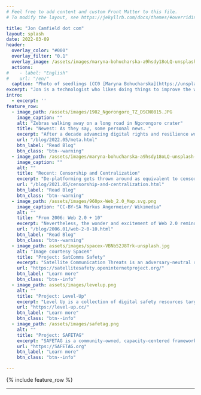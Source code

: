 ```yaml
---
# Feel free to add content and custom Front Matter to this file.
# To modify the layout, see https://jekyllrb.com/docs/themes/#overriding-theme-defaults

title: "Jon Camfield dot com"
layout: splash
date: 2022-03-09
header:
  overlay_color: "#000"
  overlay_filter: "0.1"
  overlay_image: /assets/images/maryna-bohucharska-a9hsdy18oLQ-unsplash-glitched.png
  actions:
#    - label: "English"
#    url: "/en/"
  caption: "Photo of seedlings (CC0 [Maryna Bohucharska](https://unsplash.com/@bohucharska) / Unsplash) filtered with [Glimpse](https://glimpse-editor.org/)"
excerpt: "Jon is a technologist who likes doing things to improve the world. <br /> <br />"
intro:
  - excerpt: ''
feature_row:
  - image_path: /assets/images/1982_Ngorongoro_TZ_DSCN0815.JPG
    image_caption: ""
    alt: "Zebras walking away on a long road in Ngorongoro crater"
    title: "Newest: As they say, some personal news. "
    excerpt: "After a decade advancing digital rights and resilience work at Internews, I’m excited to start a journey in the private sector. "
    url: "/blog/2022.05/meta.html"
    btn_label: "Read Blog"
    btn_class: "btn--warning"
  - image_path: /assets/images/maryna-bohucharska-a9hsdy18oLQ-unsplash-merged.png
    image_caption: ""
    alt: ""
    title: "Recent: Censorship and Centralization"
    excerpt: "De-platforming gets thrown around as equivalent to censorship or getting kicked off of the Internet, but this is a dangerous and self-fulfilling lie. Beyond being demonstrably not true, we also cannot cede the digital public square to private corporations which do not, at their core, serve the public interest."
    url: "/blog/2021.05/censorship-and-centralization.html"
    btn_label: "Read Blog"
    btn_class: "btn--warning"
  - image_path: /assets/images/960px-Web_2.0_Map.svg.png
    image_caption: "CC-BY-SA Markus Angermeier/ Wikimedia"
    alt: ""
    title: "From 2006: Web 2.0 + 10"
    excerpt: "Nevertheless, the wonder and excitement of Web 2.0 reminds me heavily of the early days of the Internet, and the non-web parts of it -- BBSes, Usenet, and the command-line interface world of remote-login Unix boxes."
    url: "/blog/2006.01/web-2-0-10.html"
    btn_label: "Read Blog"
    btn_class: "btn--warning"
  - image_path: assets/images/spacex-VBNb52J8Trk-unsplash.jpg
    alt: "Image courtesy SpaceX"
    title: "Project: SatComms Safety"
    excerpt: "Satellite Communication Threats is an adversary-neutral review of known risks with satellite communications (satphones, BGANs, and LEO-orbit (StarLink) terminals). "
    url: "https://satellitesafety.openinternetproject.org/"
    btn_label: "Learn more"
    btn_class: "btn--info"
  - image_path: assets/images/levelup.png
    alt: ""
    title: "Project: Level-Up"
    excerpt: "Level Up is a collection of digital safety resources targeted at trainers to build more engaging and impactful curricula"
    url: "https://level-up.cc/"
    btn_label: "Learn more"
    btn_class: "btn--info"
  - image_path: /assets/images/safetag.png
    alt: ""
    title: "Project: SAFETAG"
    excerpt: "SAFETAG is a community-owned, capacity-centered framework for organizational digital security assessment that I co-authored."
    url: "https://SAFETAG.org"
    btn_label: "Learn more"
    btn_class: "btn--info"

---
```



<!--{% include feature_row id="intro" type="center" %}-->

{% include feature_row %}

---

